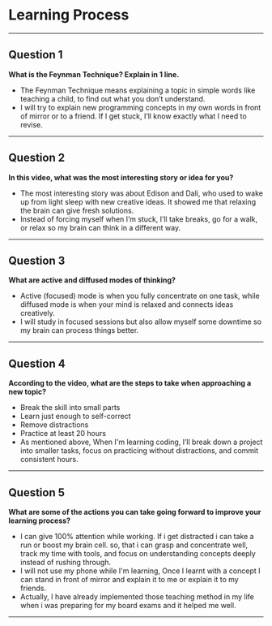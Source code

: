 # Learning Process

---

## Question 1  
**What is the Feynman Technique? Explain in 1 line.**  
- The Feynman Technique means explaining a topic in simple words like teaching a child, to find out what you don’t understand.    
- I will try to explain new programming concepts in my own words in front of mirror or to a friend. If I get stuck, I’ll know exactly what I need to revise.

---

## Question 2  
**In this video, what was the most interesting story or idea for you?**  
- The most interesting story was about Edison and Dali, who used to wake up from light sleep with new creative ideas. It showed me that relaxing the brain can give fresh solutions.    
- Instead of forcing myself when I’m stuck, I’ll take breaks, go for a walk, or relax so my brain can think in a different way.  

---


## Question 3  
**What are active and diffused modes of thinking?**  
- Active (focused) mode is when you fully concentrate on one task, while diffused mode is when your mind is relaxed and connects ideas creatively.  
- I will study in focused sessions but also allow myself some downtime so my brain can process things better.

---

## Question 4  
**According to the video, what are the steps to take when approaching a new topic?**  
- Break the skill into small parts  
- Learn just enough to self-correct  
- Remove distractions  
- Practice at least 20 hours    
- As mentioned above, When I'm learning coding, I’ll break down a project into smaller tasks, focus on practicing without distractions, and commit consistent hours.

---

## Question 5  
**What are some of the actions you can take going forward to improve your learning process?**  
- I can give 100% attention while working. If i get distracted i can take a run or boost my brain cell. so, that i can grasp and concentrate well, track my time with tools, and focus on understanding concepts deeply instead of rushing through.   
- I will not use my phone while I'm learning, Once I learnt with a concept I can stand in front of mirror and explain it to me or explain it to my friends.
- Actually, I have already implemented those teaching method in my life when i was preparing for my board exams and it helped me well.

---
